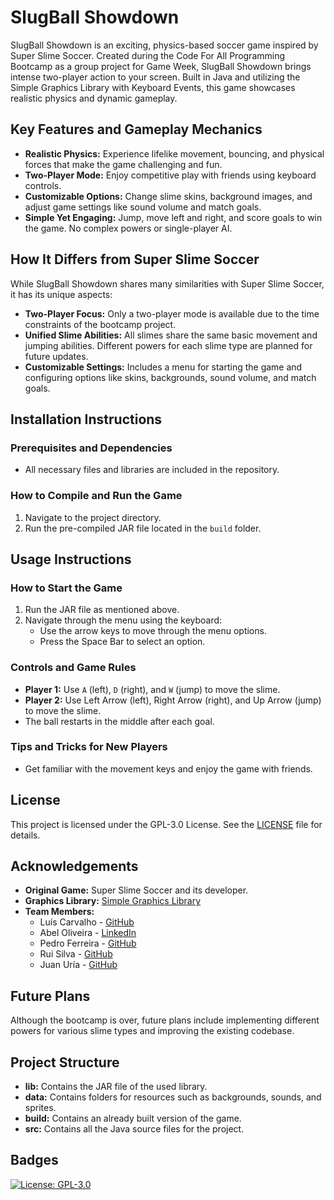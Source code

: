 # SlugBall Showdown

SlugBall Showdown is an exciting, physics-based soccer game inspired by Super Slime Soccer. Created during the Code For All Programming Bootcamp as a group project for Game Week, SlugBall Showdown brings intense two-player action to your screen. Built in Java and utilizing the Simple Graphics Library with Keyboard Events, this game showcases realistic physics and dynamic gameplay.

## Key Features and Gameplay Mechanics

- **Realistic Physics:** Experience lifelike movement, bouncing, and physical forces that make the game challenging and fun.
- **Two-Player Mode:** Enjoy competitive play with friends using keyboard controls.
- **Customizable Options:** Change slime skins, background images, and adjust game settings like sound volume and match goals.
- **Simple Yet Engaging:** Jump, move left and right, and score goals to win the game. No complex powers or single-player AI.

## How It Differs from Super Slime Soccer

While SlugBall Showdown shares many similarities with Super Slime Soccer, it has its unique aspects:
- **Two-Player Focus:** Only a two-player mode is available due to the time constraints of the bootcamp project.
- **Unified Slime Abilities:** All slimes share the same basic movement and jumping abilities. Different powers for each slime type are planned for future updates.
- **Customizable Settings:** Includes a menu for starting the game and configuring options like skins, backgrounds, sound volume, and match goals.

## Installation Instructions

### Prerequisites and Dependencies

- All necessary files and libraries are included in the repository.

### How to Compile and Run the Game

1. Navigate to the project directory.
2. Run the pre-compiled JAR file located in the `build` folder.

## Usage Instructions

### How to Start the Game

1. Run the JAR file as mentioned above.
2. Navigate through the menu using the keyboard:
   - Use the arrow keys to move through the menu options.
   - Press the Space Bar to select an option.

### Controls and Game Rules

- **Player 1:** Use `A` (left), `D` (right), and `W` (jump) to move the slime.
- **Player 2:** Use Left Arrow (left), Right Arrow (right), and Up Arrow (jump) to move the slime.
- The ball restarts in the middle after each goal.

### Tips and Tricks for New Players

- Get familiar with the movement keys and enjoy the game with friends.

## License

This project is licensed under the GPL-3.0 License. See the [LICENSE](LICENSE) file for details.

## Acknowledgements

- **Original Game:** Super Slime Soccer and its developer.
- **Graphics Library:** [Simple Graphics Library](https://github.com/academia-de-codigo/simple-graphics)
- **Team Members:**
  - Luís Carvalho - [GitHub](https://github.com/LemanuelPC)
  - Abel Oliveira - [LinkedIn](https://www.linkedin.com/in/abel-r-oliveira-dev)
  - Pedro Ferreira - [GitHub](https://github.com/pedroferreiracodes)
  - Rui Silva - [GitHub](https://github.com/RFMCS)
  - Juan Uría - [GitHub](https://github.com/Chispa8)

## Future Plans

Although the bootcamp is over, future plans include implementing different powers for various slime types and improving the existing codebase.

## Project Structure

- **lib:** Contains the JAR file of the used library.
- **data:** Contains folders for resources such as backgrounds, sounds, and sprites.
- **build:** Contains an already built version of the game.
- **src:** Contains all the Java source files for the project.

## Badges

[![License: GPL-3.0](https://img.shields.io/badge/License-GPLv3-blue.svg)](https://www.gnu.org/licenses/gpl-3.0)
